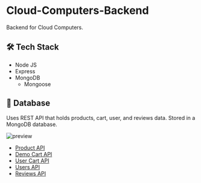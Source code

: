 # Cloud-Computers-Backend

Backend for Cloud Computers.

## 🛠 Tech Stack

- Node JS
- Express
- MongoDB
  - Mongoose

## 🔗 Database

Uses REST API that holds products, cart, user, and reviews data. Stored in a MongoDB database.

![preview](https://i.imgur.com/9ZTD2S9.png)

- [Product API](https://cloudcomputers.herokuapp.com/api/products)
- [Demo Cart API](https://cloudcomputers.herokuapp.com/api/cartitems)
- [User Cart API](https://cloudcomputers.herokuapp.com/api/useritems)
- [Users API](https://cloudcomputers.herokuapp.com/api/users)
- [Reviews API](https://cloudcomputers.herokuapp.com/api/reviews)
